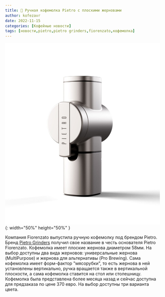 ```yaml
---
title: 📰 Ручная кофемолка Pietro с плоскими жерновами
author: kofezavr
date: 2022-11-15
categories: [Кофейные новости]
tags: [новости,pietro,pietro grinders,fiorenzato,кофемолка]
--- 
```

![](/assets/img/posts/22/11/pietro-manual-coffe-grinder.jpg){: width="50%" height="50%" }

Компания Fiorenzato выпустила ручную кофемолку под брендом Pietro. Бренд [Pietro Grinders](http://pietrogrinders.com/) получил свое название в честь основателя Pietro Fiorenzato. Кофемолка имеет плоские жернова диаметром 58мм. На выбор доступны два вида жерновов: универсальные жернова (MultiPurpose) и жернова для альтернативы (Pro Brewing). Сама кофемолка имеет форм-фактор "мясорубки", то есть жернова в ней установлены вертикально, ручка вращается также в вертикальной плоскости, а сама кофемолка ставится на стол или столешницу. Кофемолка была представлена более месяца назад и сейчас доступна для предзаказа по цене 370 евро. На выбор доступны три варианта цвета.